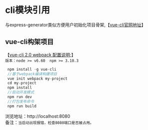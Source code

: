 # cli模块引用
与express-generator类似方便用户初始化项目骨架,【[vue-cli官网地址](https://github.com/vuejs/vue-cli)】

## vue-cli构架项目
【[vue-cli 2.0 webpack 配置说明](http://www.cnblogs.com/nmxs/p/6206306.html);】<br>
`版本：node >= v6.60  npm >= 3.10.3`
```javascript
 npm install -g vue-cli
 //基于webpack编译构建项目
 vue init webpack my-project
 cd my-project
 npm install
 //启动开发模式
 npm run dev
 //打包发布命令
 npm run build
```
浏览地址：http://localhost:8080<br>
备注：`当启动出现报错，检查8080端口是否被占用。`